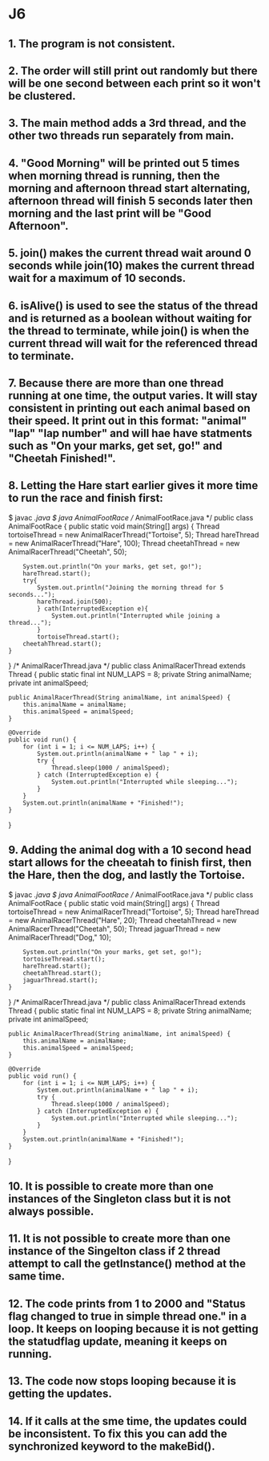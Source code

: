 # J6

## 1. The program is not consistent. 

## 2. The order will still print out randomly but there will be one second between each print so it won't be clustered.

## 3. The main method adds a 3rd thread, and the other two threads run separately from main.

## 4. "Good Morning" will be printed out 5 times when morning thread is running, then the morning and afternoon thread start alternating, afternoon thread will finish 5 seconds later then morning and the last print will be "Good Afternoon". 

## 5. join() makes the current thread wait around 0 seconds while join(10) makes the current thread wait for a maximum of 10 seconds. 

## 6. isAlive() is used to see the status of the thread and is returned as a boolean without waiting for the thread to terminate, while join() is when the current thread will wait for the referenced thread to terminate.

## 7. Because there are more than one thread running at one time, the output varies. It will stay consistent in printing out each animal based on their speed. It print out in this format: "animal" "lap" "lap number" and will hae have statments such as "On your marks, get set, go!" and "Cheetah Finished!". 

## 8. Letting the Hare start earlier gives it more time to run the race and finish first: 
$ javac *.java
$ java AnimalFootRace
/* AnimalFootRace.java */
public class AnimalFootRace {
    public static void main(String[] args) {
        Thread tortoiseThread = new AnimalRacerThread("Tortoise", 5);
        Thread hareThread = new AnimalRacerThread("Hare", 100);
        Thread cheetahThread = new AnimalRacerThread("Cheetah", 50);

        System.out.println("On your marks, get set, go!");
        hareThread.start();
        try{
            System.out.println("Joining the morning thread for 5 seconds...");
            hareThread.join(500);
            } cath(InterruptedException e){
                System.out.println("Interrupted while joining a thread...");
            }
            tortoiseThread.start();
        cheetahThread.start();
    }
}
/* AnimalRacerThread.java */
public class AnimalRacerThread extends Thread {
    public static final int NUM_LAPS = 8;
    private String animalName;
    private int animalSpeed;

    public AnimalRacerThread(String animalName, int animalSpeed) {
        this.animalName = animalName;
        this.animalSpeed = animalSpeed;
    }

    @Override
    public void run() {
        for (int i = 1; i <= NUM_LAPS; i++) {
            System.out.println(animalName + " lap " + i);
            try {
                Thread.sleep(1000 / animalSpeed);
            } catch (InterruptedException e) {
                System.out.println("Interrupted while sleeping...");
            }
        }
        System.out.println(animalName + "Finished!");
    }
}

## 9. Adding the animal dog with a 10 second head start allows for the cheeatah to finish first, then the Hare, then the dog, and lastly the Tortoise.
$ javac *.java
$ java AnimalFootRace
/* AnimalFootRace.java */
public class AnimalFootRace {
    public static void main(String[] args) {
        Thread tortoiseThread = new AnimalRacerThread("Tortoise", 5);
        Thread hareThread = new AnimalRacerThread("Hare", 20);
        Thread cheetahThread = new AnimalRacerThread("Cheetah", 50);
        Thread jaguarThread = new AnimalRacerThread("Dog," 10);

        System.out.println("On your marks, get set, go!");
        tortoiseThread.start();
        hareThread.start();
        cheetahThread.start();
        jaguarThread.start();
    }
}
/* AnimalRacerThread.java */
public class AnimalRacerThread extends Thread {
    public static final int NUM_LAPS = 8;
    private String animalName;
    private int animalSpeed;

    public AnimalRacerThread(String animalName, int animalSpeed) {
        this.animalName = animalName;
        this.animalSpeed = animalSpeed;
    }

    @Override
    public void run() {
        for (int i = 1; i <= NUM_LAPS; i++) {
            System.out.println(animalName + " lap " + i);
            try {
                Thread.sleep(1000 / animalSpeed);
            } catch (InterruptedException e) {
                System.out.println("Interrupted while sleeping...");
            }
        }
        System.out.println(animalName + "Finished!");
    }
}

## 10. It is possible to create more than one instances of the Singleton class but it is not always possible. 

## 11. It is not possible to create more than one instance of the Singelton class if 2 thread attempt to call the getInstance() method at the same time. 

## 12. The code prints from 1 to 2000 and "Status flag changed to true in simple thread one." in a loop. It keeps on looping because it is not getting the statudflag update, meaning it keeps on running.

## 13. The code now stops looping because it is getting the updates. 

## 14. If it calls at the sme time, the updates could be inconsistent. To fix this you can add  the synchronized keyword to the makeBid().
